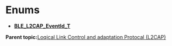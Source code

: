 # Enums

-   **[BLE\_L2CAP\_EventId\_T](GUID-91D55D80-4397-48D1-BB8D-C2A0F010F669.md)**  


**Parent topic:**[Loqical Link Control and adaptation Protocal \(L2CAP\)](GUID-0AC9BDBE-BD8E-4F05-BB14-137F4DC7422E.md)

